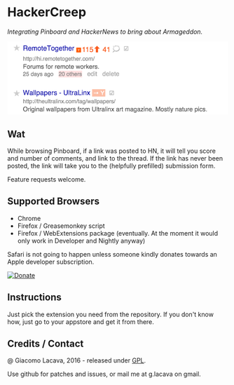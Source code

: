 HackerCreep
===========

*Integrating Pinboard and HackerNews to bring about Armageddon.*

![alt simple screenshot](docs/screenshot.png)

Wat
----

While browsing Pinboard, if a link was posted to HN, 
it will tell you score and number of comments, and link to the thread.
If the link has never been posted, the link will take you to the (helpfully
prefilled) submission form.

Feature requests welcome.

Supported Browsers
-------------------

* Chrome
* Firefox / Greasemonkey script
* Firefox / WebExtensions package 
(eventually. At the moment it would only work in Developer and Nightly anyway)

Safari is not going to happen unless someone kindly donates towards an Apple developer subscription.

[![Donate](https://www.paypalobjects.com/en_US/i/btn/btn_donateCC_LG.gif)](https://paypal.me/Lacava)

Instructions
------------

Just pick the extension you need from the repository. 
If you don't know how, just go to your appstore and get it from there.

Credits / Contact
-----------------
@ Giacomo Lacava, 2016 - released under [GPL](LICENSE).

Use github for patches and issues, or mail me at g.lacava on gmail.





